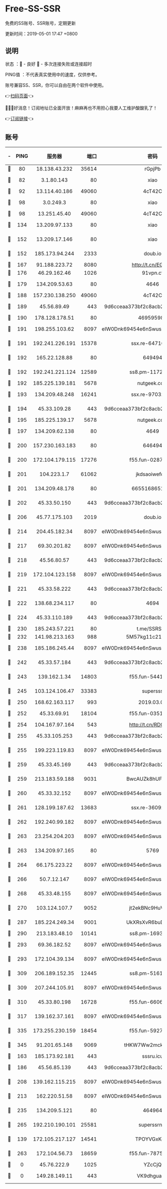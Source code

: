 # Free-SS-SSR

免费的SS账号、SSR账号，定期更新

更新时间：2019-05-01 17:47 +0800

## 说明

状态     ：🙂 - 良好 🙁 - 多次连接失败或连接超时

PING值   ：不代表真实使用中的速度，仅供参考。

账号兼容SS、SSR，你可以自由在两个软件中使用。

👉[扫码页面](https://liesauer.github.io/Free-SS-SSR/)👈

🎉🎉🎉好消息！订阅地址已全面开放！麻麻再也不用担心我要人工维护酸酸乳了！

👉[订阅链接](https://www.liesauer.net/yogurt/subscribe?ACCESS_TOKEN=DAYxR3mMaZAsaqUb)👈

## 账号

|-|PING|服务器|端口|密码|加密方式|区域|
|:----:|:----:|:-----:|-----:|:----:|:----:|:----:|
|🙂|80|18.138.43.232|35614|rGpjPb|rc4-md5|SG|
|🙂|82|3.1.80.143|80|xiao|aes-128-ctr|SG|
|🙂|92|13.114.40.186|49060|4cT42C|chacha20|JP|
|🙂|98|3.0.249.3|80|xiao|aes-128-ctr|SG|
|🙂|98|13.251.45.40|49060|4cT42C|chacha20|SG|
|🙂|134|13.209.97.133|80|xiao|aes-128-ctr|KR|
|🙂|152|13.209.17.146|80|xiao|aes-128-ctr|KR|
|🙂|152|185.173.94.244|2333|doub.io|aes-128-ctr|RU|
|🙂|167|91.188.223.72|8080|http://t.cn/EGJIyrl|rc4-md5|RU|
|🙂|176|46.29.162.46|1026|91vpn.cf|rc4-md5|RU|
|🙂|179|134.209.53.63|80|4646|aes-256-cfb|US|
|🙂|188|157.230.138.250|49060|4cT42C|chacha20|US|
|🙂|189|45.56.89.49|443|9d6cceaa373bf2c8acb22e60b6a58be6|aes-256-cfb|US|
|🙂|190|178.128.178.51|80|469595985|chacha20|US|
|🙂|191|198.255.103.62|8097|eIW0Dnk69454e6nSwuspv9DmS201tQ0D|aes-256-cfb|US|
|🙂|191|192.241.226.191|15378|ssx.re-64716646|aes-256-cfb|US|
|🙂|192|165.22.128.88|80|649494|aes-256-cfb|US|
|🙂|192|192.241.221.124|12589|ss8.pm-11723169|aes-256-cfb|US|
|🙂|192|185.225.139.181|5678|nutgeek.com|rc4-md5|US|
|🙂|193|134.209.48.248|16241|ssx.re-97032689|aes-256-cfb|US|
|🙂|194|45.33.109.28|443|9d6cceaa373bf2c8acb22e60b6a58be6|aes-256-cfb|US|
|🙂|195|185.225.139.17|5678|nutgeek.com|rc4-md5|US|
|🙂|197|134.209.62.138|80|4649|aes-256-cfb|US|
|🙂|200|157.230.163.183|80|646494|aes-256-cfb|US|
|🙂|200|172.104.179.115|17276|f55.fun-02871062|aes-256-cfb|SG|
|🙂|201|104.223.1.7|61062|jkdsaoiwefdsa|aes-256-cfb|US|
|🙂|201|134.209.48.178|80|6655168651651|aes-256-cfb|US|
|🙂|202|45.33.50.150|443|9d6cceaa373bf2c8acb22e60b6a58be6|aes-256-cfb|US|
|🙂|206|45.77.175.103|2019|doub.io|aes-128-ctr|SG|
|🙂|214|204.45.182.34|8097|eIW0Dnk69454e6nSwuspv9DmS201tQ0D|aes-256-cfb|US|
|🙂|217|69.30.201.82|8097|eIW0Dnk69454e6nSwuspv9DmS201tQ0D|aes-256-cfb|US|
|🙂|218|45.56.80.57|443|9d6cceaa373bf2c8acb22e60b6a58be6|aes-256-cfb|US|
|🙂|219|172.104.123.158|8097|eIW0Dnk69454e6nSwuspv9DmS201tQ0D|aes-256-cfb|JP|
|🙂|221|45.33.58.222|443|9d6cceaa373bf2c8acb22e60b6a58be6|aes-256-cfb|US|
|🙂|222|138.68.234.117|80|4694|aes-256-cfb|US|
|🙂|224|45.33.110.189|443|9d6cceaa373bf2c8acb22e60b6a58be6|aes-256-cfb|US|
|🙂|230|185.243.57.221|80|t.me/SSRSUB|rc4-md5|US|
|🙂|232|141.98.213.163|988|5M57kg11c214qDmK|chacha20|KR|
|🙂|238|185.186.245.44|8097|eIW0Dnk69454e6nSwuspv9DmS201tQ0D|aes-256-cfb|NL|
|🙂|242|45.33.57.184|443|9d6cceaa373bf2c8acb22e60b6a58be6|aes-256-cfb|US|
|🙂|243|139.162.1.34|14803|f55.fun-54414874|aes-256-cfb|SG|
|🙂|245|103.124.106.47|33383|supersss|aes-256-cfb|US|
|🙂|250|168.62.163.117|993|2019.03.07|rc4-md5|US|
|🙂|252|45.33.69.91|18104|f55.fun-03510524|aes-256-cfb|US|
|🙂|254|104.167.97.164|543|http://t.cn/RD0D7sx|rc4-md5|CA|
|🙂|255|45.33.105.253|443|9d6cceaa373bf2c8acb22e60b6a58be6|aes-256-cfb|US|
|🙂|255|199.223.119.83|8097|eIW0Dnk69454e6nSwuspv9DmS201tQ0D|aes-256-cfb|US|
|🙂|259|45.33.45.169|443|9d6cceaa373bf2c8acb22e60b6a58be6|aes-256-cfb|US|
|🙂|259|213.183.59.188|9031|BwcAUZk8hUFAkDGN|aes-256-cfb|NL|
|🙂|260|45.33.32.152|8097|eIW0Dnk69454e6nSwuspv9DmS201tQ0D|aes-256-cfb|US|
|🙂|261|128.199.187.62|13683|ssx.re-36092434|aes-256-cfb|SG|
|🙂|262|192.240.99.182|8097|eIW0Dnk69454e6nSwuspv9DmS201tQ0D|aes-256-cfb|US|
|🙂|263|23.254.204.203|8097|eIW0Dnk69454e6nSwuspv9DmS201tQ0D|aes-256-cfb|US|
|🙂|263|134.209.97.165|80|5769|aes-256-cfb|SG|
|🙂|264|66.175.223.22|8097|eIW0Dnk69454e6nSwuspv9DmS201tQ0D|aes-256-cfb|US|
|🙂|266|50.7.12.147|8097|eIW0Dnk69454e6nSwuspv9DmS201tQ0D|aes-256-cfb|US|
|🙂|268|45.33.48.155|8097|eIW0Dnk69454e6nSwuspv9DmS201tQ0D|aes-256-cfb|US|
|🙂|270|103.124.107.7|9052|jt2ekBNc9HuVtm2a|aes-256-cfb|CN|
|🙂|287|185.224.249.34|9001|UkXRsXvR6buDMG2Y|aes-256-cfb|RU|
|🙂|290|213.183.48.10|10141|ss8.pm-16933375|rc4-md5|RU|
|🙂|293|69.36.182.52|8097|eIW0Dnk69454e6nSwuspv9DmS201tQ0D|aes-256-cfb|US|
|🙂|293|172.104.39.134|8097|eIW0Dnk69454e6nSwuspv9DmS201tQ0D|aes-256-cfb|SG|
|🙂|309|206.189.152.35|12445|ss8.pm-51611179|aes-256-cfb|SG|
|🙂|309|207.244.105.91|8097|eIW0Dnk69454e6nSwuspv9DmS201tQ0D|aes-256-cfb|US|
|🙂|310|45.33.80.198|16728|f55.fun-66060173|aes-256-cfb|US|
|🙂|317|139.162.37.161|8097|eIW0Dnk69454e6nSwuspv9DmS201tQ0D|aes-256-cfb|SG|
|🙂|335|173.255.230.159|18454|f55.fun-59275049|aes-256-cfb|US|
|🙂|345|91.201.65.148|9069|tHKW7Ww2mck9CHQG|aes-256-cfb|IT|
|🙂|163|185.173.92.181|443|sssru.icu|rc4-md5|RU|
|🙂|186|45.56.85.139|443|9d6cceaa373bf2c8acb22e60b6a58be6|aes-256-cfb|US|
|🙂|208|139.162.115.215|8097|eIW0Dnk69454e6nSwuspv9DmS201tQ0D|aes-256-cfb|JP|
|🙂|213|162.220.51.58|8097|eIW0Dnk69454e6nSwuspv9DmS201tQ0D|aes-256-cfb|US|
|🙂|235|134.209.5.121|80|464964|aes-256-cfb|US|
|🙂|265|192.210.190.101|25581|superssrnet|aes-256-cfb|US|
|🙁|139|172.105.217.127|14541|TPOYVGxKglpi|aes-256-cfb|JP|
|🙁|263|172.104.56.73|18659|f55.fun-78759443|aes-256-cfb|SG|
|🙁|0|45.76.222.9|1025|YZcCjQ|rc4-md5|JP|
|🙁|0|149.28.149.11|443|VK9dhgualsL|aes-256-cfb|SG|
